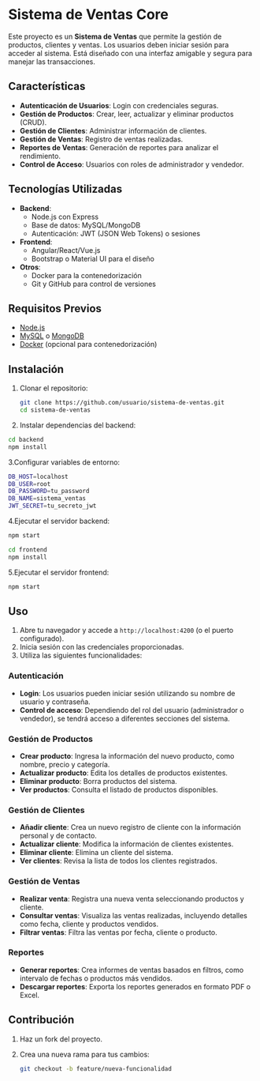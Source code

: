 # Sistema de Ventas Core

Este proyecto es un **Sistema de Ventas** que permite la gestión de productos, clientes y ventas. Los usuarios deben iniciar sesión para acceder al sistema. Está diseñado con una interfaz amigable y segura para manejar las transacciones.

## Características

- **Autenticación de Usuarios**: Login con credenciales seguras.
- **Gestión de Productos**: Crear, leer, actualizar y eliminar productos (CRUD).
- **Gestión de Clientes**: Administrar información de clientes.
- **Gestión de Ventas**: Registro de ventas realizadas.
- **Reportes de Ventas**: Generación de reportes para analizar el rendimiento.
- **Control de Acceso**: Usuarios con roles de administrador y vendedor.

## Tecnologías Utilizadas

- **Backend**:
  - Node.js con Express
  - Base de datos: MySQL/MongoDB
  - Autenticación: JWT (JSON Web Tokens) o sesiones
- **Frontend**:
  - Angular/React/Vue.js
  - Bootstrap o Material UI para el diseño
- **Otros**:
  - Docker para la contenedorización
  - Git y GitHub para control de versiones

## Requisitos Previos

- [Node.js](https://nodejs.org/)
- [MySQL](https://www.mysql.com/) o [MongoDB](https://www.mongodb.com/)
- [Docker](https://www.docker.com/) (opcional para contenedorización)

## Instalación

1. Clonar el repositorio:

   ```bash
   git clone https://github.com/usuario/sistema-de-ventas.git
   cd sistema-de-ventas
   ```

2. Instalar dependencias del backend:

```bash
cd backend
npm install
```

3.Configurar variables de entorno:

```bash
DB_HOST=localhost
DB_USER=root
DB_PASSWORD=tu_password
DB_NAME=sistema_ventas
JWT_SECRET=tu_secreto_jwt
```

4.Ejecutar el servidor backend:

```bash
npm start
```

```bash
cd frontend
npm install
```

5.Ejecutar el servidor frontend:

```bash
npm start
```

## Uso

1. Abre tu navegador y accede a `http://localhost:4200` (o el puerto configurado).
2. Inicia sesión con las credenciales proporcionadas.
3. Utiliza las siguientes funcionalidades:

### Autenticación

- **Login**: Los usuarios pueden iniciar sesión utilizando su nombre de usuario y contraseña.
- **Control de acceso**: Dependiendo del rol del usuario (administrador o vendedor), se tendrá acceso a diferentes secciones del sistema.

### Gestión de Productos

- **Crear producto**: Ingresa la información del nuevo producto, como nombre, precio y categoría.
- **Actualizar producto**: Edita los detalles de productos existentes.
- **Eliminar producto**: Borra productos del sistema.
- **Ver productos**: Consulta el listado de productos disponibles.

### Gestión de Clientes

- **Añadir cliente**: Crea un nuevo registro de cliente con la información personal y de contacto.
- **Actualizar cliente**: Modifica la información de clientes existentes.
- **Eliminar cliente**: Elimina un cliente del sistema.
- **Ver clientes**: Revisa la lista de todos los clientes registrados.

### Gestión de Ventas

- **Realizar venta**: Registra una nueva venta seleccionando productos y cliente.
- **Consultar ventas**: Visualiza las ventas realizadas, incluyendo detalles como fecha, cliente y productos vendidos.
- **Filtrar ventas**: Filtra las ventas por fecha, cliente o producto.

### Reportes

- **Generar reportes**: Crea informes de ventas basados en filtros, como intervalo de fechas o productos más vendidos.
- **Descargar reportes**: Exporta los reportes generados en formato PDF o Excel.

## Contribución

1. Haz un fork del proyecto.
2. Crea una nueva rama para tus cambios:

   ```bash
   git checkout -b feature/nueva-funcionalidad
   ```
